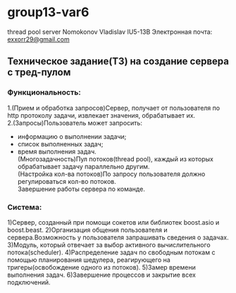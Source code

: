 # group13-var6
thread pool server
Nomokonov Vladislav IU5-13B
Электронная почта:  exxorr29@gmail.com

## Техническое задание(ТЗ) на создание сервера с тред-пулом 
### Функциональность:  
1.(Прием и обработка запросов)Cервер, получает от пользователя по http протоколу задачи, извлекает значения, обрабатывает их.  
2.(Запросы)Пользователь может запросить:  
- информацию о выполнении задачи;  
- список выполненных задач;  
- время выполнения задач.  
(Многозадачность)Пул потоков(thread pool), каждый из которых обрабатывает задачу параллельно другим.  
(Настройка кол-ва потоков)По запросу пользователя должно регулироваться кол-во потоков.  
Завершение работы сервера по команде.  


### Система:
1)Сервер, созданный при помощи сокетов или библиотек boost.asio и boost.beast.
2)Организация общения пользователя и сервера.Возможность у пользователя запрашивать сведения о задачах.
3)Модуль, который отвечает за выбор активного вычислительного потока(scheduler).
4)Распределение задач по свободным потокам с помощью планирования шедулера, реагирующего на тригеры(освобождение одного из потоков).
5)Замер времени выполнения задач.
6)Завершение процессов и закрытие всех подключений.


